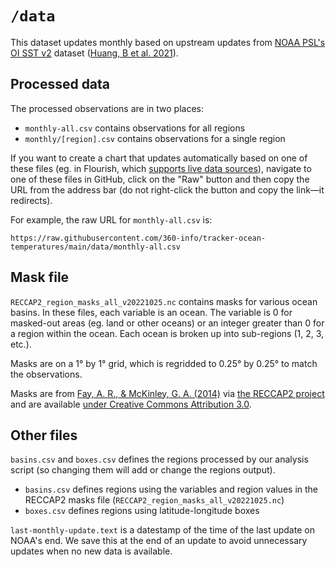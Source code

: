 
# `/data`

This dataset updates monthly based on upstream updates from [NOAA PSL's OI SST v2](https://psl.noaa.gov/data/gridded/data.noaa.oisst.v2.highres.html) dataset ([Huang, B et al. 2021](https://doi.org/10.1175/JCLI-D-20-0166.1)).

## Processed data

The processed observations are in two places:

- `monthly-all.csv` contains observations for all regions
- `monthly/[region].csv` contains observations for a single region

If you want to create a chart that updates automatically based on one of these files (eg. in Flourish, which [supports live data sources](https://help.flourish.studio/article/163-how-to-connect-to-live-data-sources)), navigate to one of these files in GitHub, click on the "Raw" button and then copy the URL from the address bar (do not right-click the button and copy the link—it redirects).

For example, the raw URL for `monthly-all.csv` is:

```
https://raw.githubusercontent.com/360-info/tracker-ocean-temperatures/main/data/monthly-all.csv
```

## Mask file

`RECCAP2_region_masks_all_v20221025.nc` contains masks for various ocean basins. In these files, each variable is an ocean. The variable is 0 for masked-out areas (eg. land or other oceans) or an integer greater than 0 for a region within the ocean. Each ocean is broken up into sub-regions (1, 2, 3, etc.).

Masks are on a 1° by 1° grid, which is regridded to 0.25° by 0.25° to match the observations.

Masks are from [Fay, A. R., & McKinley, G. A. (2014)](https://doi.org/10.5194/essd-6-273-2014) via [the RECCAP2 project](https://github.com/RECCAP2-ocean/R2-shared-resources/) and are available [under Creative Commons Attribution 3.0](https://doi.pangaea.de/10.1594/PANGAEA.828650).

## Other files

`basins.csv` and `boxes.csv` defines the regions processed by our analysis script (so changing them will add or change the regions output).

- `basins.csv` defines regions using the variables and region values in the RECCAP2 masks file (`RECCAP2_region_masks_all_v20221025.nc`)
- `boxes.csv` defines regions using latitude-longitude boxes

`last-monthly-update.text` is a datestamp of the time of the last update on NOAA's end. We save this at the end of an update to avoid unnecessary updates when no new data is available.
